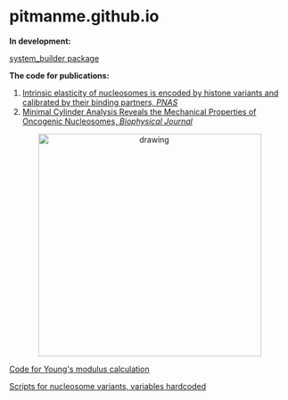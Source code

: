 # pitmanme.github.io
**In development:**

[system_builder package](https://github.com/pitmanme/system_builder)

**The code for publications:**

1.  [Intrinsic elasticity of nucleosomes is encoded by histone variants and calibrated by their binding partners, _PNAS_](https://doi.org/10.1073/pnas.1911880116)
2.  [Minimal Cylinder Analysis Reveals the Mechanical Properties of Oncogenic Nucleosomes, _Biophysical Journal_](https://doi.org/10.1016/j.bpj.2020.01.042)

<p align="center">
<img src="https://www.researchgate.net/profile/Yamini-Dalal/publication/336767982/figure/fig1/AS:817367064006672@1571886902547/A-Schematic-that-compares-in-vitro-AFM-single-molecule-nanoindentation-force.jpg" alt="drawing" width="400"/>
</p>

[Code for Young's modulus calculation](https://github.com/pitmanme/pitmanme.github.io/blob/master/Youngs_modulus/youngs_modulus.py)

[Scripts for nucleosome variants, variables hardcoded](https://github.com/pitmanme/pitmanme.github.io/tree/master/Youngs_modulus/system_specific)

  
